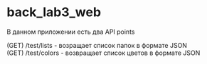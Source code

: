 # back_lab3_web

В данном приложении есть два API points

(GET) /test/lists - возращает список папок в формате JSON \
(GET) /test/colors - возвращает список цветов в формате JSON

